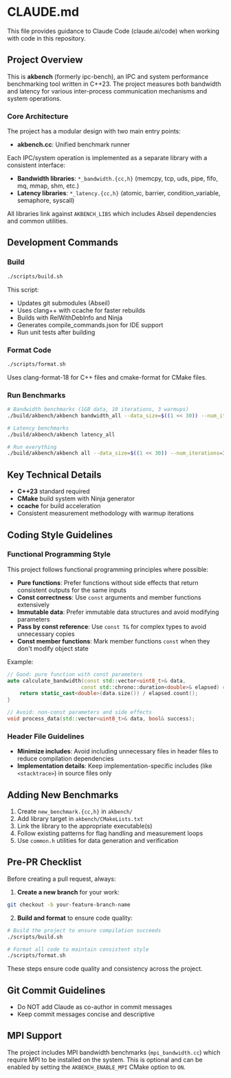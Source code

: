# CLAUDE.md

This file provides guidance to Claude Code (claude.ai/code) when working with code in this repository.

## Project Overview

This is **akbench** (formerly ipc-bench), an IPC and system performance benchmarking tool written in C++23. The project measures both bandwidth and latency for various inter-process communication mechanisms and system operations.

### Core Architecture

The project has a modular design with two main entry points:
- **akbench.cc**: Unified benchmark runner

Each IPC/system operation is implemented as a separate library with a consistent interface:
- **Bandwidth libraries**: `*_bandwidth.{cc,h}` (memcpy, tcp, uds, pipe, fifo, mq, mmap, shm, etc.)
- **Latency libraries**: `*_latency.{cc,h}` (atomic, barrier, condition_variable, semaphore, syscall)

All libraries link against `AKBENCH_LIBS` which includes Abseil dependencies and common utilities.

## Development Commands

### Build
```bash
./scripts/build.sh
```
This script:
- Updates git submodules (Abseil)
- Uses clang++ with ccache for faster rebuilds
- Builds with RelWithDebInfo and Ninja
- Generates compile_commands.json for IDE support
- Run unit tests after building

### Format Code
```bash
./scripts/format.sh
```
Uses clang-format-18 for C++ files and cmake-format for CMake files.

### Run Benchmarks
```bash
# Bandwidth benchmarks (1GB data, 10 iterations, 3 warmups)
./build/akbench/akbench bandwidth_all --data_size=$((1 << 30)) --num_iterations=10 --num_warmups=3

# Latency benchmarks 
./build/akbench/akbench latency_all

# Run everything
./build/akbench/akbench all --data_size=$((1 << 30)) --num_iterations=10 --num_warmups=3
```

## Key Technical Details

- **C++23** standard required
- **CMake** build system with Ninja generator
- **ccache** for build acceleration
- Consistent measurement methodology with warmup iterations

## Coding Style Guidelines

### Functional Programming Style

This project follows functional programming principles where possible:

- **Pure functions**: Prefer functions without side effects that return consistent outputs for the same inputs
- **Const correctness**: Use `const` arguments and member functions extensively
- **Immutable data**: Prefer immutable data structures and avoid modifying parameters
- **Pass by const reference**: Use `const T&` for complex types to avoid unnecessary copies
- **Const member functions**: Mark member functions `const` when they don't modify object state

Example:
```cpp
// Good: pure function with const parameters
auto calculate_bandwidth(const std::vector<uint8_t>& data, 
                        const std::chrono::duration<double>& elapsed) const -> double {
    return static_cast<double>(data.size()) / elapsed.count();
}

// Avoid: non-const parameters and side effects
void process_data(std::vector<uint8_t>& data, bool& success);
```

### Header File Guidelines

- **Minimize includes**: Avoid including unnecessary files in header files to reduce compilation dependencies
- **Implementation details**: Keep implementation-specific includes (like `<stacktrace>`) in source files only

## Adding New Benchmarks

1. Create `new_benchmark.{cc,h}` in `akbench/`
2. Add library target in `akbench/CMakeLists.txt`
3. Link the library to the appropriate executable(s)
4. Follow existing patterns for flag handling and measurement loops
5. Use `common.h` utilities for data generation and verification

## Pre-PR Checklist

Before creating a pull request, always:

1. **Create a new branch** for your work:
```bash
git checkout -b your-feature-branch-name
```

2. **Build and format** to ensure code quality:
```bash
# Build the project to ensure compilation succeeds
./scripts/build.sh

# Format all code to maintain consistent style
./scripts/format.sh
```

These steps ensure code quality and consistency across the project.

## Git Commit Guidelines

- Do NOT add Claude as co-author in commit messages
- Keep commit messages concise and descriptive

## MPI Support

The project includes MPI bandwidth benchmarks (`mpi_bandwidth.cc`) which require MPI to be installed on the system.
This is optional and can be enabled by setting the `AKBENCH_ENABLE_MPI` CMake option to `ON`.
